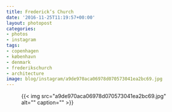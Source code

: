 ```yaml
---
title: Frederick’s Church
date: '2016-11-25T11:19:57+00:00'
layout: photopost
categories:
- photos
- instagram
tags:
- copenhagen
- københavn
- denmark
- frederikschurch
- architecture
image: blog/instagram/a9de970aca06978d070573041ea2bc69.jpg
---
```


<figure class="photo photo--square">
  {{< img src="a9de970aca06978d070573041ea2bc69.jpg" alt="" caption="" >}}

</figure>



